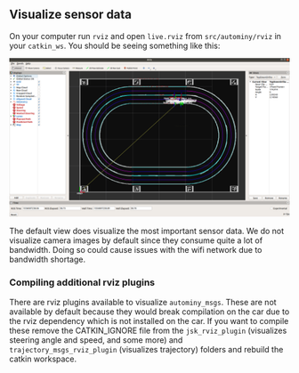 ## Visualize sensor data
On your computer run `rviz` and open `live.rviz` from `src/autominy/rviz` in your `catkin_ws`. You should be seeing something like this:

![hardware](img/rviz.png)

The default view does visualize the most important sensor data. We do not visualize camera images by default since they consume quite a lot of bandwidth. Doing so could cause issues with the wifi network due to bandwidth shortage.

### Compiling additional rviz plugins
There are rviz plugins available to visualize `autominy_msgs`. These are not available by default because they would break compilation on the car due to the rviz dependency which is not installed on the car. If you want to compile these remove the CATKIN_IGNORE file from the `jsk_rviz_plugin` (visualizes steering angle and speed, and some more) and `trajectory_msgs_rviz_plugin` (visualizes trajectory) folders and rebuild the catkin workspace.